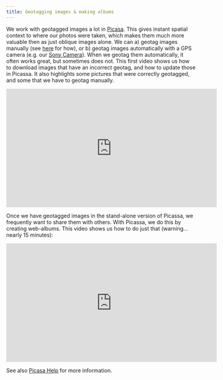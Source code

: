```yaml
---
title: Geotagging images & making albums
---
```




We work with geotagged images a lot in [Picasa](https://picasaweb.google.com/). This gives instant spatial context to where our photos were taken, which makes them much more valuable then as just oblique images alone. We can a) geotag images manually (see [here](http://picasa.google.com/support/bin/answer.py?answer=161869) for how), or b) geotag images automatically with a GPS camera (e.g. our [Sony Camera](http://sites.google.com/a/joewheaton.org/et-al-private/resources/student-employee-reference-sheet/available-equipment/sony-dsc-hx5v-camera-gps)). When we geotag them automatically, it often works great, but sometimes does not. This first video shows us how to download images that have an incorrect geotag, and how to update those in Picassa. It also highlights some pictures that were correctly geotagged, and some that we have to geotag manually. 

<iframe width="560" height="315" src="https://www.youtube.com/embed/DAlOheux5X0" frameborder="0" allowfullscreen></iframe>

Once we have geotagged images in the stand-alone version of Picassa, we frequently want to share them with others. With Picassa, we do this by creating web-albums. This video shows us how to do just that (warning... nearly 15 minutes):

<iframe width="560" height="315" src="https://www.youtube.com/embed/TwEn_DRiI_k" frameborder="0" allowfullscreen></iframe>

See also [Picasa Help](http://picasa.google.com/support/bin/topic.py?topic=14609) for more information.


